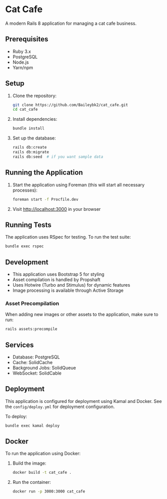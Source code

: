 # Cat Cafe

A modern Rails 8 application for managing a cat cafe business.

## Prerequisites

* Ruby 3.x
* PostgreSQL
* Node.js
* Yarn/npm

## Setup

1. Clone the repository:
   ```bash
   git clone https://github.com/Baileybk2/cat_cafe.git
   cd cat_cafe
   ```

2. Install dependencies:
   ```bash
   bundle install
   ```

3. Set up the database:
   ```bash
   rails db:create
   rails db:migrate
   rails db:seed  # if you want sample data
   ```

## Running the Application

1. Start the application using Foreman (this will start all necessary processes):
   ```bash
   foreman start -f Procfile.dev
   ```

2. Visit [http://localhost:3000](http://localhost:3000) in your browser

## Running Tests

The application uses RSpec for testing. To run the test suite:

```bash
bundle exec rspec
```

## Development

- This application uses Bootstrap 5 for styling
- Asset compilation is handled by Propshaft
- Uses Hotwire (Turbo and Stimulus) for dynamic features
- Image processing is available through Active Storage

### Asset Precompilation
When adding new images or other assets to the application, make sure to run:
```bash
rails assets:precompile
```

## Services

- Database: PostgreSQL
- Cache: SolidCache
- Background Jobs: SolidQueue
- WebSocket: SolidCable

## Deployment

This application is configured for deployment using Kamal and Docker. See the `config/deploy.yml` for deployment configuration.

To deploy:
```bash
bundle exec kamal deploy
```

## Docker

To run the application using Docker:

1. Build the image:
   ```bash
   docker build -t cat_cafe .
   ```

2. Run the container:
   ```bash
   docker run -p 3000:3000 cat_cafe
   ```


